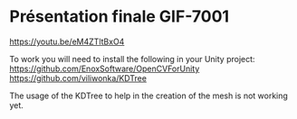 # Présentation finale GIF-7001
https://youtu.be/eM4ZTltBxO4

To work you will need to install the following in your Unity project:<br>
https://github.com/EnoxSoftware/OpenCVForUnity<br>
https://github.com/viliwonka/KDTree

The usage of the KDTree to help in the creation of the mesh is not working yet.
